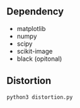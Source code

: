 ## Dependency
- matplotlib
- numpy
- scipy
- scikit-image
- black (opitonal)

## Distortion
```bash
python3 distortion.py
```